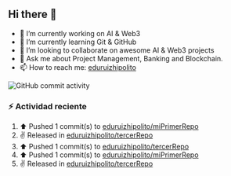 ## Hi there 👋


- 🔭 I’m currently working on AI & Web3
- 🌱 I’m currently learning Git & GitHub
- 👯 I’m looking to collaborate on awesome AI & Web3 projects
- 💬 Ask me about Project Management, Banking and Blockchain.
- 📫 How to reach me: [eduruizhipolito](https://twitter.com/eduruizhipolito)

![GitHub commit activity](https://img.shields.io/github/commit-activity/t/eduruizhipolito/eduruizhipolito)

### :zap: Actividad reciente
<!--RECENT_ACTIVITY:start-->
1. ⬆️ Pushed 1 commit(s) to [eduruizhipolito/miPrimerRepo](https://github.com/eduruizhipolito/miPrimerRepo)<br>
2. ✌️ Released [](https://github.com/eduruizhipolito/tercerRepo/releases/tag/v0.1.0) in [eduruizhipolito/tercerRepo](https://github.com/eduruizhipolito/tercerRepo)<br>
3. ⬆️ Pushed 1 commit(s) to [eduruizhipolito/tercerRepo](https://github.com/eduruizhipolito/tercerRepo)<br>
4. ⬆️ Pushed 1 commit(s) to [eduruizhipolito/miPrimerRepo](https://github.com/eduruizhipolito/miPrimerRepo)<br>
5. ✌️ Released [](https://github.com/eduruizhipolito/tercerRepo/releases/tag/v0.1.0) in [eduruizhipolito/tercerRepo](https://github.com/eduruizhipolito/tercerRepo)<br>
<!--RECENT_ACTIVITY:end-->

